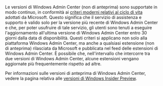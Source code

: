 Le versioni di Windows Admin Center (non di anteprima) sono supportate in modo continuo, in conformità ai [criteri moderni relativi al ciclo di vita](https://support.microsoft.com/help/30881/modern-lifecycle-policy) adottati da Microsoft. Questo significa che il servizio di assistenza e supporto è valido solo per la versione più recente di Windows Admin Center e che, per poter usufruire di tale servizio, gli utenti sono tenuti a eseguire l'aggiornamento all'ultima versione di Windows Admin Center entro 30 giorni dalla data di disponibilità. Questi criteri si applicano non solo alla piattaforma Windows Admin Center, ma anche a qualsiasi estensione (non di anteprima) rilasciata da Microsoft e pubblicata nel feed delle estensioni di Windows Admin Center. È possibile che, nell'intervallo che intercorre tra due versioni di Windows Admin Center, alcune estensioni vengano aggiornate più frequentemente rispetto ad altre.

Per informazioni sulle versioni di anteprima di Windows Admin Center, vedere la pagina relativa alle [versioni di Windows Insider Preview](https://www.microsoft.com/en-us/software-download/windowsinsiderpreviewserver).